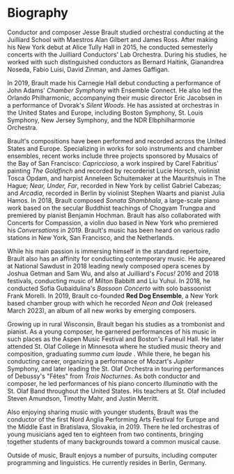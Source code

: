 # Biography

Conductor and composer Jesse Brault studied orchestral conducting at the Juilliard School with Maestros Alan Gilbert and James Ross. After making his New York debut at Alice Tully Hall in 2015, he conducted semesterly concerts with the Juilliard Conductors' Lab Orchestra. During his studies, he worked with such distinguished conductors as Bernard Haitink, Gianandrea Noseda, Fabio Luisi, David Zinman, and James Gaffigan.

In 2019, Brault made his Carnegie Hall debut conducting a performance of John Adams' _Chamber Symphony_ with Ensemble Connect. He also led the Orlando Philharmonic, accompanying their music director Eric Jacobsen in a performance of Dvorak's _Silent Woods_. He has assisted at orchestras in the United States and Europe, including Boston Symphony, St. Louis Symphony, New Jersey Symphony, and the NDR Elbphilharmonie Orchestra.

Brault's compositions have been performed and recorded across the United States and Europe. Specializing in works for solo instruments and chamber ensembles, recent works include three projects sponsored by Musaics of the Bay of San Francisco: _Capriccioso_, a work inspired by Carel Fabritius' painting _The Goldfinch_ and recorded by recorderist Lucie Horsch, violinist Tosca Opdam, and harpist Anneleen Schuitemaker at the Mauritshuis in The Hague; _Near, Under, Far_, recorded in New York by cellist Gabriel Cabezas; and _Arcadia_, recorded in Berlin by violinist Stephen Waarts and pianist Julia Hamos. In 2018, Brault composed _Sonata Shambhala_, a large-scale piano work based on the secular Buddhist teachings of Chogyam Trungpa and premiered by pianist Benjamin Hochman. Brault has also collaborated with Concerts for Compassion, a violin duo based in New York who premiered his _Conversations_ in 2019. Brault's music has been heard on various radio stations in New York, San Francisco, and the Netherlands.

While his main passion is immersing himself in the standard repertoire, Brault also has an affinity for conducting contemporary music. He appeared at National Sawdust in 2018 leading newly composed opera scenes by Joshua Getman and Sam Wu, and also at Juilliard's _Focus!_ 2016 and 2018 festivals, conducting music of Milton Babbitt and Liu Yuhui. In 2018, he conducted Sofia Gubaidulina's _Bassoon Concerto_ with solo bassoonist Frank Morelli. In 2019, Brault co-founded **Red Dog Ensemble**, a New York based chamber group with which he recorded _Neon and Oak_ (released March 2023), an album of all new works by emerging composers.

Growing up in rural Wisconsin, Brault began his studies as a trombonist and pianist. As a young composer, he garnered performances of his music in such places as the Aspen Music Festival and Boston's Faneuil Hall. He later attended St. Olaf College in Minnesota where he studied music theory and composition, graduating _summa cum laude_ . While there, he began his conducting career, organizing a performance of Mozart's _Jupiter_ Symphony, and later leading the St. Olaf Orchestra in touring performances of Debussy's "Fêtes" from _Trois Nocturnes_. As both conductor and composer, he led performances of his piano concerto _Illuminatio_ with the St. Olaf Band throughout the United States. His teachers at St. Olaf included Steven Amundson, Timothy Mahr, and Justin Merritt.

Also enjoying sharing music with younger students, Brault was the conductor of the first Nord Anglia Performing Arts Festival for Europe and the Middle East in Bratislava, Slovakia, in 2019. There he led orchestras of young musicians aged ten to eighteen from two continents, bringing together students of many backgrounds toward a common musical cause.

Outside of music, Brault enjoys a number of pursuits, including computer programming and linguistics. He currently resides in Berlin, Germany.
